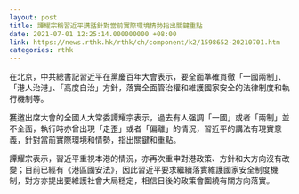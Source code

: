 ```yaml
---
layout: post
title: 譚耀宗稱習近平講話針對當前實際環境情勢指出關鍵重點
date: 2021-07-01 12:25:14.000000000 +08:00
link: https://news.rthk.hk/rthk/ch/component/k2/1598652-20210701.htm
categories: rthk
---
```


在北京，中共總書記習近平在黨慶百年大會表示，要全面準確貫徹「一國兩制」、「港人治港」、「高度自治」方針，落實全面管治權和維護國家安全的法律制度和執行機制等。

獲邀出席大會的全國人大常委譚耀宗表示，過去有人强調「一國」或者「兩制」並不全面，執行時亦曾出現「走歪」或者「偏離」的情況，習近平的講法有現實意義，針對當前實際環境和情勢，指出關鍵和重點。

譚耀宗表示，習近平重視本港的情況，亦再次重申對港政策、方針和大方向沒有改變；目前已經有《港區國安法》，因此習近平要求繼續落實維護國家安全制度機制，對方亦提出要維護社會大局穩定，相信日後的政策會圍繞有關方向落實。
